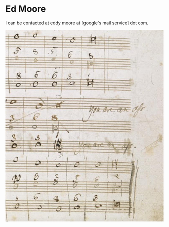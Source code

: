 # Ed Moore

I can be contacted at eddy moore at \[google's mail service\] dot com.

![Mozart](mozart_ass.jpg)
